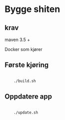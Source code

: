 
# Bygge shiten

## krav

maven 3.5 +

Docker som kjører

## Første kjøring

```bash

    ./build.sh

```
## Oppdatere app

```bash

    ./update.sh

```
